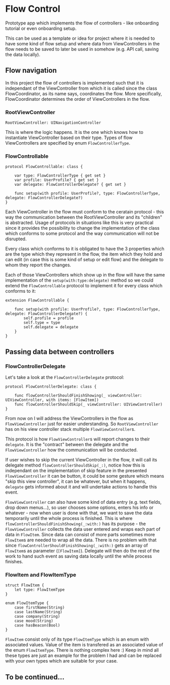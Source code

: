 # Flow Control
Prototype app which implements the flow of controllers - like onboarding tutorial or even onboarding setup.

This can be used as a template or idea for project where it is needed to have some kind of flow setup and where data from 
ViewControllers in the flow needs to be saved to later be used in somehow (e.g. API call, saving the data locally).

## Flow navigation

In this project the flow of controllers is implemented such that it is independant of the ViewController from which it is
called since the class FlowCoordinator, as its name says, coordinates the flow. More specifically, FlowCoordinator 
determines the order of ViewControllers in the flow. 

### RootViewController

```RootViewController: UINavigationController```

This is where the logic happens.
It is the one which knows how to instantiate ViewController based on their type. Types of flow ViewControllers are specified by enum `FlowControllerType`.

### FlowControllable

```
protocol FlowControllable: class {
    
    var type: FlowControllerType { get set }
    var profile: UserProfile? { get set }
    var delegate: FlowControllerDelegate? { get set }
    
    func setup(with profile: UserProfile?, type: FlowControllerType, delegate: FlowControllerDelegate?)
}
```
Each ViewController in the flow must conform to the ceratain protocol - this way the communication between the 
RootViewController and its "children" is abstracted. Usage of protocols in situations like this is very practical 
since it provides the possibility to change the implementation of the class which conforms to some protocol and the 
way communication will not be disrupted.

Every class which conforms to it is obligated to have the 3 properties which are the type which they represent in the flow, the item which they hold and can edit (in case this is some kind of setup or edit flow) and the delegate to whom they report the changes.

Each of those ViewControllers which show up in the flow will have the same implementation of the `setup(with:type:delegate)` method so we could extend the `FlowControllable` protocol to implement it for every class which conforms to it:

```
extension FlowControllable {
    
    func setup(with profile: UserProfile?, type: FlowControllerType, delegate: FlowControllerDelegate?) {
        self.profile = profile
        self.type = type
        self.delegate = delegate
    }
}
```

## Passing data between controllers

### FlowControllerDelegate

Let's take a look at the `FlowControllerDelegate` protocol:

```
protocol FlowControllerDelegate: class {
    
    func flowControllerShouldFinishShowing(_ viewController: UIViewController, with items: [FlowItem])
    func flowControllerShouldSkip(_ viewController: UIViewController)
}
```
From now on I will address the ViewControllers in the flow as `FlowViewController` just for easier understanding. So `RootViewController` has on his view controller stack multiple `FlowViewController`s.

This protocol is how `FlowViewController`s will report changes to their `delegate`. It is the "contract" between the delegate and the `FlowViewController` how the communication will be conducted.

If user wishes to skip the current ViewController in the flow, it will call its delegate method `flowControllerShouldSkip(_:)`, notice how this is independant on the implementation of skip feature in the presented `FlowViewController` it can be button, it could be some gesture which means "skip this view controller", it can be whatever, but when it happens, `delegate` gets informed about it and will undertake actions to handle this event.

`FlowViewController` can also have some kind of data entry (e.g. text fields, drop down menus...), so user chooses some options, enters his info or whatever - now when user is done with that, we want to save the data temporarily until the whole process is finished. This is where `flowControllerShouldFinishShowing(_:with:)` has its purpose - the `FlowViewController` collects the data user entered and wraps each part of data in `FlowItem`. Since data can consist of more parts sometimes more `FlowItem`s are needed to wrap all the data. There is no problem with that since `flowControllerShouldFinishShowing(_:with:)` gets an array of `FlowItem`s as parameter (`[FlowItem]`). Delegate will then do the rest of the work to hand such event as saving data locally until the while process finishes.

### FlowItem and FlowItemType

```
struct FlowItem {
    let type: FlowItemType
}
```
```
enum FlowItemType {
    case firstName(String)
    case lastName(String)
    case company(String)
    case mood(String)
    case hasBeacon(Bool)
}
```

`FlowItem` consist only of its type `FlowItemType` which is an enum with associated values. Value of the item is transfered as an associated value of the enum `FlowItemType`. There is nothing complex here :)
Keep in mind all these types are just an example for the problem I had and can be replaced with your own types which are suitable for your case.


## To be continued...
